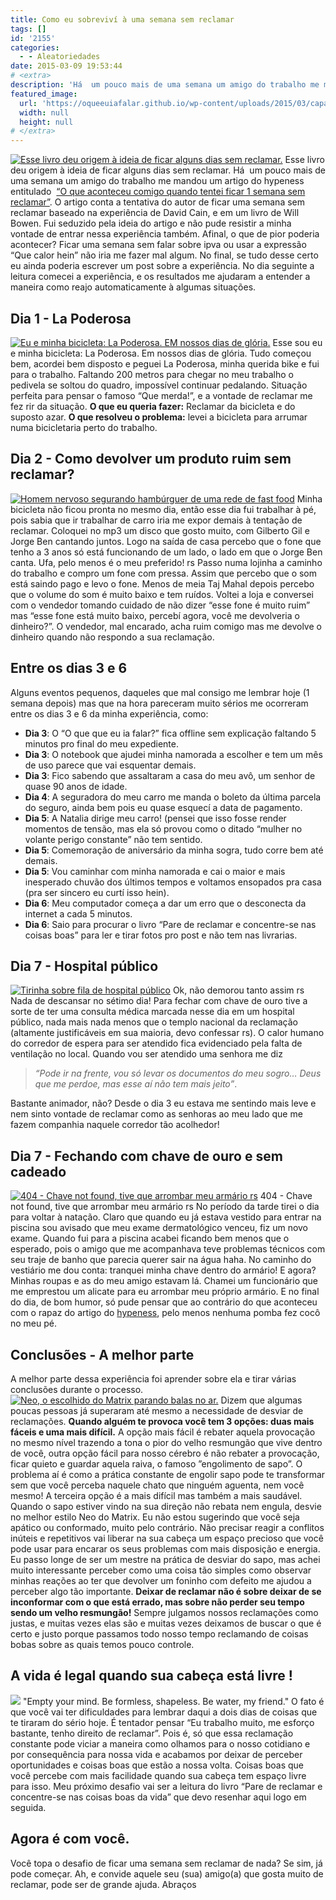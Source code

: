 ```yaml
---
title: Como eu sobreviví à uma semana sem reclamar
tags: []
id: '2155'
categories:
  - - Aleatoriedades
date: 2015-03-09 19:53:44
# <extra>
description: 'Há  um pouco mais de uma semana um amigo do trabalho me mandou um artigo do hypeness entitulado  “O que aconteceu comigo quando tentei ficar 1 semana sem reclamar”. O artigo conta a tentativa do autor de ficar uma semana sem reclamar baseado na experiência de David Cain, e em um livro de Will Bowen. Fui seduzido pela ideia do artigo e não pude resistir a minha vontade de entrar nessa experiência também. Afinal, o que de pior poderia acontecer? Ficar uma semana sem falar sobre ipva ou usar a expressão “Que calor hein” não iria me fazer mal algum. No final, se tudo desse certo eu ainda poderia escrever um post sobre a experiência. No dia seguinte a leitura comecei a experiência, e os resultados me ajudaram a entender a maneira como reajo automaticamente à algumas situações. Dia 1 &hellip;'
featured_image: 
  url: 'https://oqueeuiafalar.github.io/wp-content/uploads/2015/03/capa-do-livro-para-de-reclamar-e-concentre-se-nas-coisas-boas-de-will-bowen.jpg'
  width: null
  height: null
# </extra>
---
```


[![Esse livro deu origem à ideia de ficar alguns dias sem reclamar.](/wp-content/uploads/2015/03/capa-do-livro-para-de-reclamar-e-concentre-se-nas-coisas-boas-de-will-bowen.jpg)](/wp-content/uploads/2015/03/capa-do-livro-para-de-reclamar-e-concentre-se-nas-coisas-boas-de-will-bowen.jpg) Esse livro deu origem à ideia de ficar alguns dias sem reclamar. Há  um pouco mais de uma semana um amigo do trabalho me mandou um artigo do hypeness entitulado  [“O que aconteceu comigo quando tentei ficar 1 semana sem reclamar”](http://www.hypeness.com.br/2015/01/o-que-aconteceu-comigo-quando-tentei-ficar-1-semana-sem-reclamar/). O artigo conta a tentativa do autor de ficar uma semana sem reclamar baseado na experiência de David Cain, e em um livro de Will Bowen. Fui seduzido pela ideia do artigo e não pude resistir a minha vontade de entrar nessa experiência também. Afinal, o que de pior poderia acontecer? Ficar uma semana sem falar sobre ipva ou usar a expressão “Que calor hein” não iria me fazer mal algum. No final, se tudo desse certo eu ainda poderia escrever um post sobre a experiência. No dia seguinte a leitura comecei a experiência, e os resultados me ajudaram a entender a maneira como reajo automaticamente à algumas situações.

## Dia 1 - La Poderosa

[![Eu e minha bicicleta: La Poderosa. EM nossos dias de glória.](/wp-content/uploads/2015/03/jota-teles-e-sua-bike-la-poderosa-nos-seus-dias-de-gloria.jpg)](/wp-content/uploads/2015/03/jota-teles-e-sua-bike-la-poderosa-nos-seus-dias-de-gloria.jpg) Esse sou eu e minha bicicleta: La Poderosa. Em nossos dias de glória. Tudo começou bem, acordei bem disposto e peguei La Poderosa, minha querida bike e fui para o trabalho. Faltando 200 metros para chegar no meu trabalho o pedivela se soltou do quadro, impossível continuar pedalando. Situação perfeita para pensar o famoso “Que merda!”, e a vontade de reclamar me fez rir da situação. **O que eu queria fazer:** Reclamar da bicicleta e do suposto azar. **O que resolveu o problema:** levei a bicicleta para arrumar numa bicicletaria perto do trabalho.

## Dia 2 - Como devolver um produto ruim sem reclamar?

[![Homem nervoso segurando hambúrguer de uma rede de fast food](/wp-content/uploads/2015/03/michael-douglas-como-william-foster-em-cena-de-um-dia-de-furia.jpg)](/wp-content/uploads/2015/03/michael-douglas-como-william-foster-em-cena-de-um-dia-de-furia.jpg) Minha bicicleta não ficou pronta no mesmo dia, então esse dia fui trabalhar à pé, pois sabia que ir trabalhar de carro iria me expor demais à tentação de reclamar. Coloquei no mp3 um disco que gosto muito, com Gilberto Gil e Jorge Ben cantando juntos. Logo na saída de casa percebo que o fone que tenho a 3 anos só está funcionando de um lado, o lado em que o Jorge Ben canta. Ufa, pelo menos é o meu preferido! rs Passo numa lojinha a caminho do trabalho e compro um fone com pressa. Assim que percebo que o som está saindo pago e levo o fone. Menos de meia Taj Mahal depois percebo que o volume do som é muito baixo e tem ruídos. Voltei a loja e conversei com o vendedor tomando cuidado de não dizer “esse fone é muito ruim” mas “esse fone está muito baixo, percebí agora, você me devolveria o dinheiro?”. O vendedor, mal encarado, acha ruim comigo mas me devolve o dinheiro quando não respondo a sua reclamação.

## Entre os dias 3 e 6

Alguns eventos pequenos, daqueles que mal consigo me lembrar hoje (1 semana depois) mas que na hora pareceram muito sérios me ocorreram entre os dias 3 e 6 da minha experiência, como:

*   **Dia 3**: O “O que que eu ia falar?” fica offline sem explicação faltando 5 minutos pro final do meu expediente.
*   **Dia 3**: O notebook que ajudei minha namorada a escolher e tem um mês de uso parece que vai esquentar demais.
*   **Dia 3**: Fico sabendo que assaltaram a casa do meu avô, um senhor de quase 90 anos de idade.
*   **Dia 4**: A seguradora do meu carro me manda o boleto da última parcela do seguro, ainda bem pois eu quase esquecí a data de pagamento.
*   **Dia 5**: A Natalia dirige meu carro! (pensei que isso fosse render momentos de tensão, mas ela só provou como o ditado “mulher no volante perigo constante” não tem sentido.
*   **Dia 5**: Comemoração de aniversário da minha sogra, tudo corre bem até demais.
*   **Dia 5**: Vou caminhar com minha namorada e cai o maior e mais inesperado chuvão dos últimos tempos e voltamos ensopados pra casa (pra ser sincero eu curtí isso hein).
*   **Dia 6**: Meu computador começa a dar um erro que o desconecta da internet a cada 5 minutos.
*   **Dia 6**: Saio para procurar o livro “Pare de reclamar e concentre-se nas coisas boas” para ler e tirar fotos pro post e não tem nas livrarias.

## Dia 7 - Hospital público

[![Tirinha sobre fila de hospital público](/wp-content/uploads/2015/03/tirinha-sobre-fila-de-hospital.png)](/wp-content/uploads/2015/03/tirinha-sobre-fila-de-hospital.png) Ok, não demorou tanto assim rs Nada de descansar no sétimo dia! Para fechar com chave de ouro tive a sorte de ter uma consulta médica marcada nesse dia em um hospital público, nada mais nada menos que o templo nacional da reclamação (altamente justificáveis em sua maioria, devo confessar rs). O calor humano do corredor de espera para ser atendido fica evidenciado pela falta de ventilação no local. Quando vou ser atendido uma senhora me diz

> _“Pode ir na frente, vou só levar os documentos do meu sogro… Deus que me perdoe, mas esse aí não tem mais jeito”_.

Bastante animador, não? Desde o dia 3 eu estava me sentindo mais leve e nem sinto vontade de reclamar como as senhoras ao meu lado que me fazem companhia naquele corredor tão acolhedor!

## Dia 7 - Fechando com chave de ouro e sem cadeado

[![404 - Chave not found, tive que arrombar meu armário rs](/wp-content/uploads/2015/03/armario-com-numero-404-na-porta.jpg)](/wp-content/uploads/2015/03/armario-com-numero-404-na-porta.jpg) 404 - Chave not found, tive que arrombar meu armário rs No período da tarde tirei o dia para voltar à natação. Claro que quando eu já estava vestido para entrar na piscina sou avisado que meu exame dermatológico venceu, fiz um novo exame. Quando fui para a piscina acabei ficando bem menos que o esperado, pois o amigo que me acompanhava teve problemas técnicos com seu traje de banho que parecia querer sair na água haha. No caminho do vestiário me dou conta: tranquei minha chave dentro do armário! E agora? Minhas roupas e as do meu amigo estavam lá. Chamei um funcionário que me emprestou um alicate para eu arrombar meu próprio armário. E no final do dia, de bom humor, só pude pensar que ao contrário do que aconteceu com o rapaz do artigo do [hypeness](http://www.hypeness.com.br/), pelo menos nenhuma pomba fez cocô no meu pé.

## Conclusões - A melhor parte

A melhor parte dessa experiência foi aprender sobre ela e tirar várias conclusões durante o processo. [![Neo, o escolhido do Matrix parando balas no ar.](/wp-content/uploads/2015/03/neo-do-matrix-parando-balas-no-ar.jpg)](/wp-content/uploads/2015/03/neo-do-matrix-parando-balas-no-ar.jpg) Dizem que algumas poucas pessoas já superaram até mesmo a necessidade de desviar de reclamações. **Quando alguém te provoca você tem 3 opções: duas mais fáceis e uma mais difícil.** A opção mais fácil é rebater aquela provocação no mesmo nível trazendo a tona o pior do velho resmungão que vive dentro de você, outra opção fácil para nosso cérebro é não rebater a provocação, ficar quieto e guardar aquela raiva, o famoso ”engolimento de sapo”. O problema aí é como a prática constante de engolir sapo pode te transformar sem que você perceba naquele chato que ninguém aguenta, nem você mesmo! A terceira opção é a mais difícil mas também a mais saudável. Quando o sapo estiver vindo na sua direção não rebata nem engula, desvie no melhor estilo Neo do Matrix. Eu não estou sugerindo que você seja apático ou conformado, muito pelo contrário. Não precisar reagir a conflitos inúteis e repetitivos vai liberar na sua cabeça um espaço precioso que você pode usar para encarar os seus problemas com mais disposição e energia. Eu passo longe de ser um mestre na prática de desviar do sapo, mas achei muito interessante perceber como uma coisa tão simples como observar minhas reações ao ter que devolver um foninho com defeito me ajudou a perceber algo tão importante. **Deixar de reclamar não é sobre deixar de se inconformar com o que está errado, mas sobre não perder seu tempo sendo um velho resmungão!** Sempre julgamos nossos reclamações como justas, e muitas vezes elas são e muitas vezes deixamos de buscar o que é certo e justo porque passamos todo nosso tempo reclamando de coisas bobas sobre as quais temos pouco controle.

## **A vida é legal quando sua cabeça está livre !**

![](http://media.giphy.com/media/O0AEyXviC1vtC/giphy.gif) "Empty your mind. Be formless, shapeless. Be water, my friend." O fato é que você vai ter dificuldades para lembrar daqui a dois dias de coisas que te tiraram do sério hoje. É tentador pensar “Eu trabalho muito, me esforço bastante, tenho direito de reclamar”. Pois é, só que essa reclamação constante pode viciar a maneira como olhamos para o nosso cotidiano e por consequência para nossa vida e acabamos por deixar de perceber oportunidades e coisas boas que estão a nossa volta. Coisas boas que você percebe com mais facilidade quando sua cabeça tem espaço livre para isso. Meu próximo desafio vai ser a leitura do livro “Pare de reclamar e concentre-se nas coisas boas da vida” que devo resenhar aqui logo em seguida.

## Agora é com você.

Você topa o desafio de ficar uma semana sem reclamar de nada? Se sim, já pode começar. Ah, e convide aquele seu (sua) amigo(a) que gosta muito de reclamar, pode ser de grande ajuda. Abraços
